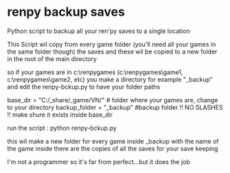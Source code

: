 # renpy backup saves
Python script to backup all your ren'py saves to a single location

This Script wil copy from every game folder (you'll need all your games in the same folder though) the saves and
these wil be copied to a new folder in the root of the main directory

so if your games are in c:\renpygames (c:\renpygames\game1, c:\renpygames\game2, etc)
you make a directory for example "_backup"
and edit the renpy-bckup.py to have your folder paths

base_dir = "C:/_share/_game/VN/" # folder where your games are, change to your directory
backup_folder = "_backup" #backup folder !! NO SLASHES !! make shure it exists inside base_dir

run the script : python renpy-bckup.py

this wil make a new folder for every game inside _backup with the name of the game
inside there are the copies of all the saves for your save keeping

I'm not a programmer so it's far from perfect...but it does the job
